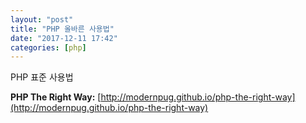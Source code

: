 ```yaml
---
layout: "post"
title: "PHP 올바른 사용법"
date: "2017-12-11 17:42"
categories: [php]
---
```


PHP 표준 사용법

**PHP The Right Way:** [http://modernpug.github.io/php-the-right-way](http://modernpug.github.io/php-the-right-way)

